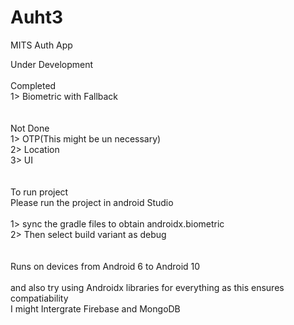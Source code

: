 # Auht3
MITS Auth App

Under Development
<br>
<br>
Completed<br>
1> Biometric with Fallback 
<br>
<br>
<br>
Not Done<br>
1> OTP(This might be un necessary) <br>
2> Location<br>
3> UI <br>
<br>
<br>
To run project<br> 
Please run the project in android Studio<br>
<br>1> sync the gradle files to obtain androidx.biometric
<br>2> Then select build variant as debug 
<br>
<br>
<br>Runs on devices from Android 6 to  Android 10
<br>
<br>and also try using Androidx libraries for everything as this ensures compatiability
<br>I might Intergrate Firebase and MongoDB
